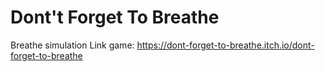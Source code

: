 # Dont't Forget To Breathe
 Breathe simulation
 Link game: https://dont-forget-to-breathe.itch.io/dont-forget-to-breathe
